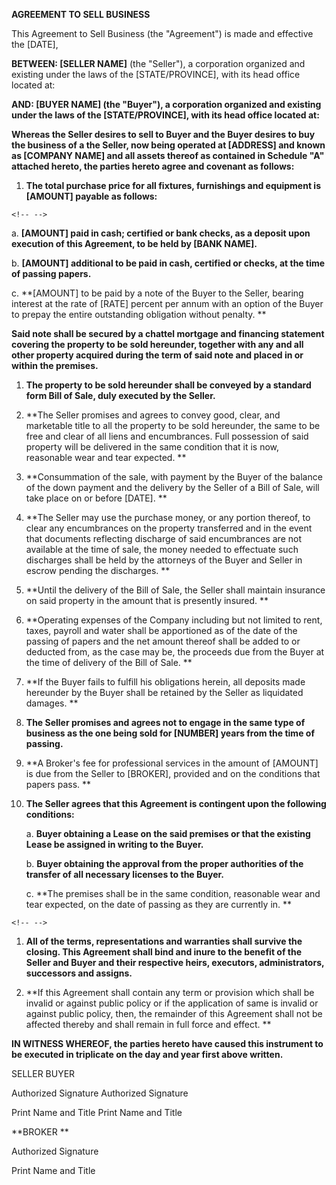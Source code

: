 **AGREEMENT TO SELL BUSINESS**

This Agreement to Sell Business (the \"Agreement\") is made and
effective the \[DATE\],

**BETWEEN: \[SELLER NAME\]** (the \"Seller\"), a corporation organized
and existing under the laws of the \[STATE/PROVINCE\], with its head
office located at:

**AND: \[BUYER NAME\] (the \"Buyer\"), a corporation organized and
existing under the laws of the \[STATE/PROVINCE\], with its head office
located at:**

**Whereas the Seller desires to sell to Buyer and the Buyer desires to
buy the business of a the Seller, now being operated at \[ADDRESS\] and
known as \[COMPANY NAME\] and all assets thereof as contained in
Schedule \"A\" attached hereto, the parties hereto agree and covenant as
follows:**

1.  **The total purchase price for all fixtures, furnishings and
    equipment is \[AMOUNT\] payable as follows:**

```{=html}
<!-- -->
```
a.  **\[AMOUNT\] paid in cash; certified or bank checks, as a deposit
    upon execution of this Agreement, to be held by \[BANK NAME\].**

b.  **\[AMOUNT\] additional to be paid in cash, certified or checks, at
    the time of passing papers.**

c.  **\[AMOUNT\] to be paid by a note of the Buyer to the Seller,
    bearing interest at the rate of \[RATE\] percent per annum with an
    option of the Buyer to prepay the entire outstanding obligation
    without penalty. **

**Said note shall be secured by a chattel mortgage and financing
statement covering the property to be sold hereunder, together with any
and all other property acquired during the term of said note and placed
in or within the premises.**

1.  **The property to be sold hereunder shall be conveyed by a standard
    form Bill of Sale, duly executed by the Seller.**

2.  **The Seller promises and agrees to convey good, clear, and
    marketable title to all the property to be sold hereunder, the same
    to be free and clear of all liens and encumbrances. Full possession
    of said property will be delivered in the same condition that it is
    now, reasonable wear and tear expected. **

3.  **Consummation of the sale, with payment by the Buyer of the balance
    of the down payment and the delivery by the Seller of a Bill of
    Sale, will take place on or before \[DATE\]. **

4.  **The Seller may use the purchase money, or any portion thereof, to
    clear any encumbrances on the property transferred and in the event
    that documents reflecting discharge of said encumbrances are not
    available at the time of sale, the money needed to effectuate such
    discharges shall be held by the attorneys of the Buyer and Seller in
    escrow pending the discharges. **

5.  **Until the delivery of the Bill of Sale, the Seller shall maintain
    insurance on said property in the amount that is presently insured.
    **

6.  **Operating expenses of the Company including but not limited to
    rent, taxes, payroll and water shall be apportioned as of the date
    of the passing of papers and the net amount thereof shall be added
    to or deducted from, as the case may be, the proceeds due from the
    Buyer at the time of delivery of the Bill of Sale. **

7.  **If the Buyer fails to fulfill his obligations herein, all deposits
    made hereunder by the Buyer shall be retained by the Seller as
    liquidated damages. **

8.  **The Seller promises and agrees not to engage in the same type of
    business as the one being sold for \[NUMBER\] years from the time of
    passing.**

9.  **A Broker\'s fee for professional services in the amount of
    \[AMOUNT\] is due from the Seller to \[BROKER\], provided and on the
    conditions that papers pass. **

10. **The Seller agrees that this Agreement is contingent upon the
    following conditions:**

    a.  **Buyer obtaining a Lease on the said premises or that the
        existing Lease be assigned in writing to the Buyer.**

    b.  **Buyer obtaining the approval from the proper authorities of
        the transfer of all necessary licenses to the Buyer.**

    c.  **The premises shall be in the same condition, reasonable wear
        and tear expected, on the date of passing as they are currently
        in. **

```{=html}
<!-- -->
```
1.  **All of the terms, representations and warranties shall survive the
    closing. This Agreement shall bind and inure to the benefit of the
    Seller and Buyer and their respective heirs, executors,
    administrators, successors and assigns.**

2.  **If this Agreement shall contain any term or provision which shall
    be invalid or against public policy or if the application of same is
    invalid or against public policy, then, the remainder of this
    Agreement shall not be affected thereby and shall remain in full
    force and effect. **

**IN WITNESS WHEREOF, the parties hereto have caused this instrument to
be executed in triplicate on the day and year first above written.**

SELLER BUYER

Authorized Signature Authorized Signature

Print Name and Title Print Name and Title

**BROKER **

Authorized Signature

Print Name and Title
